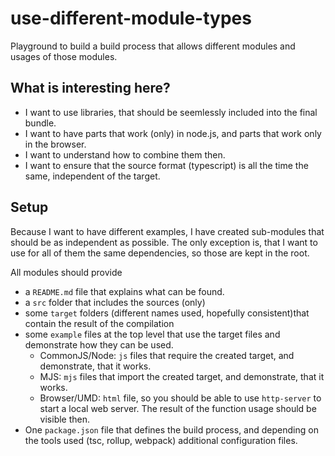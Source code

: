 # use-different-module-types

Playground to build a build process that allows different modules and usages of those modules.

## What is interesting here?

* I want to use libraries, that should be seemlessly included into the final bundle.
* I want to have parts that work (only) in node.js, and parts that work only in the browser.
* I want to understand how to combine them then.
* I want to ensure that the source format (typescript) is all the time the same, independent of the target.

## Setup

Because I want to have different examples, I have created sub-modules that should be as independent as possible. The only exception is, that I want to use for all of them the same dependencies, so those are kept in the root.

All modules should provide

* a `README.md` file that explains what can be found.
* a `src` folder that includes the sources (only)
* some `target` folders (different names used, hopefully consistent)that contain the result of the compilation
* some `example` files at the top level that use the target files and demonstrate how they can be used.
  * CommonJS/Node: `js` files that require the created target, and demonstrate, that it works.
  * MJS: `mjs` files that import the created target, and demonstrate, that it works.
  * Browser/UMD: `html` file, so you should be able to use `http-server` to start a local web server. The result of the function usage should be visible then.
* One `package.json` file that defines the build process, and depending on the tools used (tsc, rollup, webpack) additional configuration files.

